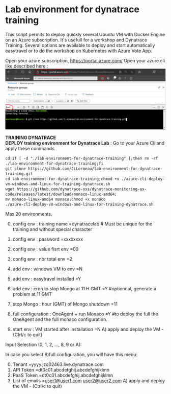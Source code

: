 # Lab environment for dynatrace training
This script permits to deploy quickly several Ubuntu VM with Docker Engine on an Azure subscription. It's usefull for a workshop and Dynatrace Training. Several options are available to deploy and start automatically easytravel or to do the workshop on Kubernetes with Azure Vote App. 

Open your azure subscription, https://portal.azure.com/ 
Open your azure cli like described here :  
![cli-azure](cli-azure.png)


**TRAINING DYNATRACE**  
**DEPLOY training environment for Dynatrace Lab** : Go to your Azure Cli and apply these commands
   
    cd;if [ -d "./lab-environment-for-dynatrace-training" ];then rm -rf ./lab-environment-for-dynatrace-training;fi
    git clone https://github.com/JLLormeau/lab-environment-for-dynatrace-training.git
    cd lab-environment-for-dynatrace-training;chmod +x ./azure-cli-deploy-vm-windows-and-linux-for-training-dynatrace.sh
    wget https://github.com/dynatrace-oss/dynatrace-monitoring-as-code/releases/latest/download/monaco-linux-amd64;
    mv monaco-linux-amd64 monaco;chmod +x monaco
    ./azure-cli-deploy-vm-windows-and-linux-for-training-dynatrace.sh
      
Max 20 environments.

0) config env : training name                          =dynatracelab<customer>  # Must be unique for the training and without special character 
1) config env : password                               =xxxxxxxx 
2) config env : value fisrt env                        =00 
3) config env : nbr total env                          =2
4) add env : windows VM to env                         =N  
5) add env : easytravel installed                      =Y  
6) add env : cron to stop Mongo at 11 H GMT            =Y  #optionnal, generate a problem at 11 GMT  
7) stop Mongo : hour (GMT) of Mongo shutdown           =11 
8) full configuration : OneAgent + run Monaco          =Y  #to deploy the full the OneAgent and the full monaco configuration. 
   
9) start env : VM started after installation           =N
A) apply and deploy the VM - (Ctrl/c to quit)

Input Selection (0, 1, 2, ..., 8, 9  or A):

In case you select 8)full configuration, you will have this menu: 

0) Tenant                               =yyyy.jzq02463.live.dynatrace.com
1) API Token                            =dt0c01.abcdefghij.abcdefghijklmn
2) PaaS Token                           =dt0c01.abcdefghij.abcdefghijklmn
3) List of emails                               =user1@user1.com user2@user2.com
A) apply and deploy the VM - (Ctrl/c to quit)
   


   

